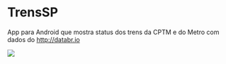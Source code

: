 TrensSP
=======

App para Android que mostra status dos trens da CPTM e do Metro com dados do http://databr.io

![](https://dl.dropboxusercontent.com/u/2082352/trenssp.gif)
